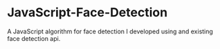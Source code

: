 # JavaScript-Face-Detection
A JavaScript algorithm for face detection I developed using and existing face detection api.
